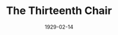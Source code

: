---
title: The Thirteenth Chair
date: 1929-02-14
opening_date: 1929-02-14
closing_date: 1929-02-15
layout: productions
playbill:
Theatre: Theatre Jacksonville
cast:
- Braddish Trent: Stuart Cavanagh
- Doolan: Martin S. Fabian
- Edward Wales: Don Ferrandou
- Elizabeth Erskine: Mrs. Cyril Copp
- Grace Standish: Sara Clark
- Helen O'Neill: Nancy Hoyt
- Helen Trent: Edith Pullen
- Howard Standish: Cyril Copp
- Mary Eastwood: Harriet Pullen
- Mrs. Crosby: Mrs. Fred E. Boston
- Philip Mason: Edward Goodman
- Pollock: Frank H. Elmore, Jr.
- Rosaline La Grange: Mazie McElwain Shepard
- Roscoe Crosby: J.H. Spence
- Sergeant Dunn: Morris Smith
- Tim Donahue: Gordon McCauley
- Will Crosby: Ralph W. Cooper, Jr.
crew:
- Director: Paul Stuart Buchanan
orchestra:
---